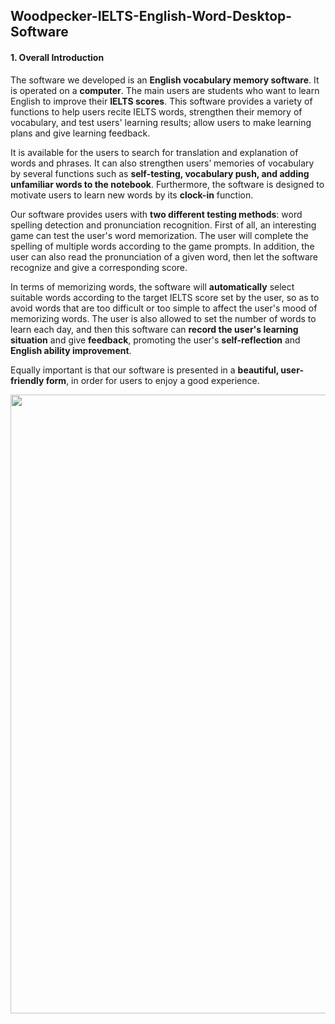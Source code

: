 ## Woodpecker-IELTS-English-Word-Desktop-Software
#### 1. Overall Introduction
The software we developed is an **English vocabulary memory software**. It is operated on a **computer**. The main users are students who want to learn English to improve their **IELTS scores**. This software provides a variety of functions to help users recite IELTS words, strengthen their memory of vocabulary, and test users' learning results; allow users to make learning plans and give learning feedback.

It is available for the users to search for translation and explanation of words and phrases. It can also strengthen users’ memories of vocabulary by several functions such as **self-testing, vocabulary push, and adding unfamiliar words to the notebook**. Furthermore, the software is designed to motivate users to learn new words by its **clock-in** function.

Our software provides users with **two different testing methods**: word spelling detection and pronunciation recognition. First of all, an interesting game can test the user's word memorization. The user will complete the spelling of multiple words according to the game prompts. In addition, the user can also read the pronunciation of a given word, then let the software recognize and give a corresponding score.

In terms of memorizing words, the software will **automatically** select suitable words according to the target IELTS score set by the user, so as to avoid words that are too difficult or too simple to affect the user's mood of memorizing words. The user is also allowed to set the number of words to learn each day, and then this software can **record the user's learning situation** and give **feedback**, promoting the user's **self-reflection** and **English ability improvement**.

Equally important is that our software is presented in a **beautiful, user-friendly form**, in order for users to enjoy a good experience. 

<div align=center><img src="https://github.com/WangHewei16/Woodpecker-IELTS-English-Word-Desktop-Software/blob/main/images/software%20poster.png" width="990"/></div>
